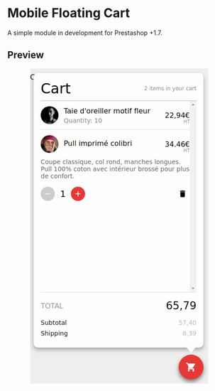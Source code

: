 # Mobile Floating Cart
 A simple module in development for Prestashop +1.7.

 ## Preview
<p align="center">
  <img src="./mobilefloatingcart/design/medias/preview.png">
</p>
